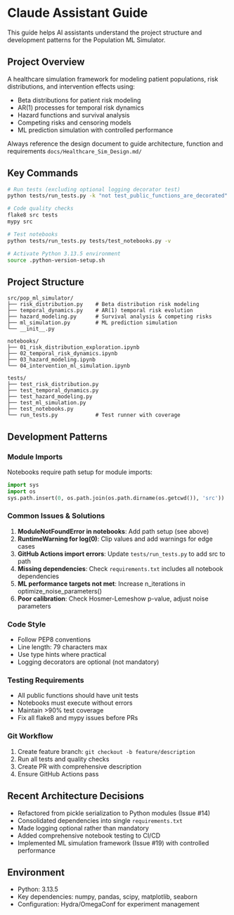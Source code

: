 # Claude Assistant Guide

This guide helps AI assistants understand the project structure and development patterns for the Population ML Simulator.

## Project Overview
A healthcare simulation framework for modeling patient populations, risk distributions, and intervention effects using:
- Beta distributions for patient risk modeling
- AR(1) processes for temporal risk dynamics
- Hazard functions and survival analysis
- Competing risks and censoring models
- ML prediction simulation with controlled performance

Always reference the design document to guide architecture, function and requirements `docs/Healthcare_Sim_Design.md/`

## Key Commands
```bash
# Run tests (excluding optional logging decorator test)
python tests/run_tests.py -k "not test_public_functions_are_decorated"

# Code quality checks
flake8 src tests
mypy src

# Test notebooks
python tests/run_tests.py tests/test_notebooks.py -v

# Activate Python 3.13.5 environment
source .python-version-setup.sh
```

## Project Structure
```
src/pop_ml_simulator/
├── risk_distribution.py    # Beta distribution risk modeling
├── temporal_dynamics.py    # AR(1) temporal risk evolution
├── hazard_modeling.py      # Survival analysis & competing risks
├── ml_simulation.py        # ML prediction simulation
└── __init__.py

notebooks/
├── 01_risk_distribution_exploration.ipynb
├── 02_temporal_risk_dynamics.ipynb
├── 03_hazard_modeling.ipynb
└── 04_intervention_ml_simulation.ipynb

tests/
├── test_risk_distribution.py
├── test_temporal_dynamics.py
├── test_hazard_modeling.py
├── test_ml_simulation.py
├── test_notebooks.py
└── run_tests.py            # Test runner with coverage
```

## Development Patterns

### Module Imports
Notebooks require path setup for module imports:
```python
import sys
import os
sys.path.insert(0, os.path.join(os.path.dirname(os.getcwd()), 'src'))
```

### Common Issues & Solutions
1. **ModuleNotFoundError in notebooks**: Add path setup (see above)
2. **RuntimeWarning for log(0)**: Clip values and add warnings for edge cases
3. **GitHub Actions import errors**: Update `tests/run_tests.py` to add src to path
4. **Missing dependencies**: Check `requirements.txt` includes all notebook dependencies
5. **ML performance targets not met**: Increase n_iterations in optimize_noise_parameters()
6. **Poor calibration**: Check Hosmer-Lemeshow p-value, adjust noise parameters

### Code Style
- Follow PEP8 conventions
- Line length: 79 characters max
- Use type hints where practical
- Logging decorators are optional (not mandatory)

### Testing Requirements
- All public functions should have unit tests
- Notebooks must execute without errors
- Maintain >90% test coverage
- Fix all flake8 and mypy issues before PRs

### Git Workflow
1. Create feature branch: `git checkout -b feature/description`
2. Run all tests and quality checks
3. Create PR with comprehensive description
4. Ensure GitHub Actions pass

## Recent Architecture Decisions
- Refactored from pickle serialization to Python modules (Issue #14)
- Consolidated dependencies into single `requirements.txt`
- Made logging optional rather than mandatory
- Added comprehensive notebook testing to CI/CD
- Implemented ML simulation framework (Issue #19) with controlled performance

## Environment
- Python: 3.13.5
- Key dependencies: numpy, pandas, scipy, matplotlib, seaborn
- Configuration: Hydra/OmegaConf for experiment management